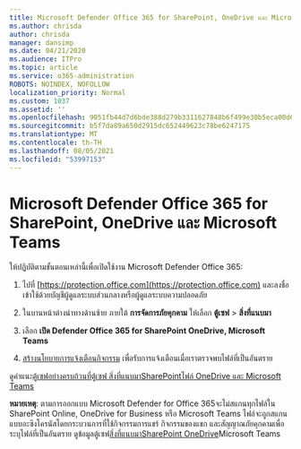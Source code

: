 ```yaml
---
title: Microsoft Defender Office 365 for SharePoint, OneDrive และ Microsoft Teams
ms.author: chrisda
author: chrisda
manager: dansimp
ms.date: 04/21/2020
ms.audience: ITPro
ms.topic: article
ms.service: o365-administration
ROBOTS: NOINDEX, NOFOLLOW
localization_priority: Normal
ms.custom: 1037
ms.assetid: ''
ms.openlocfilehash: 9051fb44d7d6bde388d279b3311627848b6f499e30b5eca00d6a47cef105fb77
ms.sourcegitcommit: b5f7da89a650d2915dc652449623c78be6247175
ms.translationtype: MT
ms.contentlocale: th-TH
ms.lasthandoff: 08/05/2021
ms.locfileid: "53997153"
---
```

# <a name="microsoft-defender-for-office-365-for-sharepoint-onedrive-and-microsoft-teams"></a>Microsoft Defender Office 365 for SharePoint, OneDrive และ Microsoft Teams

ให้ปฏิบัติตามขั้นตอนเหล่านี้เพื่อเปิดใช้งาน Microsoft Defender Office 365:

1. ไปที่ [https://protection.office.com](https://protection.office.com) และลงชื่อเข้าใช้ด้วยบัญชีผู้ดูแลระบบส่วนกลางหรือผู้ดูแลระบบความปลอดภัย

2. ในบานหน้าต่างนําทางด้านซ้าย ภายใต้ **การจัดการภัยคุกคาม** ให้เลือก **ตู้เซฟ** \> **สิ่งที่แนบมา**

3. เลือก **เปิด Defender Office 365 for SharePoint OneDrive, Microsoft Teams**

4. [สร้างนโยบายการแจ้งเตือนกิจกรรม](/microsoft-365/compliance/create-activity-alerts) เพื่อรับการแจ้งเตือนเมื่อเราตรวจพบไฟล์ที่เป็นอันตราย

ดูคําแนะ[ตู้เซฟอย่างครบถ้วนที่ตู้เซฟ สิ่งที่แนบมาSharePointไฟล์ OneDrive และ Microsoft Teams](/microsoft-365/security/office-365-security/turn-on-atp-for-spo-odb-and-teams)

**หมายเหตุ**: ตามการออกแบบ Microsoft Defender for Office 365จะไม่สแกนทุกไฟล์ใน SharePoint Online, OneDrive for Business หรือ Microsoft Teams ไฟล์จะถูกสแกนแบบอะซิงโครนัสโดยกระบวนการที่ใช้กิจกรรมการแชร์ กิจกรรมของแขก และสัญญาณภัยคุกคามเพื่อระบุไฟล์ที่เป็นอันตราย ดูข้อมูลตู้เซฟ[สิ่งที่แนบมาSharePoint OneDrive](/microsoft-365/security/office-365-security/atp-for-spo-odb-and-teams)Microsoft Teams
